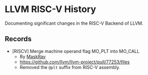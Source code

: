 # LLVM RISC-V History

Documenting significant changes in the RISC-V Backend of LLVM.

## Records

- [RISCV] Merge machine operand flag MO_PLT into MO_CALL
  - By [MaskRay](https://github.com/MaskRay)
  - https://github.com/llvm/llvm-project/pull/77253/files
  - Removed the `@plt` suffix from RISC-V assembly.
